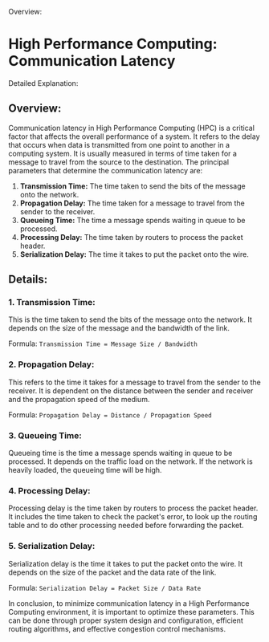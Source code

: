 Overview:
# High Performance Computing: Communication Latency
Detailed Explanation:

## Overview:

Communication latency in High Performance Computing (HPC) is a critical factor that affects the overall performance of a system. It refers to the delay that occurs when data is transmitted from one point to another in a computing system. It is usually measured in terms of time taken for a message to travel from the source to the destination. The principal parameters that determine the communication latency are:

1. **Transmission Time:** The time taken to send the bits of the message onto the network.
2. **Propagation Delay:** The time taken for a message to travel from the sender to the receiver.
3. **Queueing Time:** The time a message spends waiting in queue to be processed.
4. **Processing Delay:** The time taken by routers to process the packet header.
5. **Serialization Delay:** The time it takes to put the packet onto the wire.

## Details:

### 1. **Transmission Time:**

This is the time taken to send the bits of the message onto the network. It depends on the size of the message and the bandwidth of the link. 

Formula: `Transmission Time = Message Size / Bandwidth`

### 2. **Propagation Delay:**

This refers to the time it takes for a message to travel from the sender to the receiver. It is dependent on the distance between the sender and receiver and the propagation speed of the medium.

Formula: `Propagation Delay = Distance / Propagation Speed`

### 3. **Queueing Time:**

Queueing time is the time a message spends waiting in queue to be processed. It depends on the traffic load on the network. If the network is heavily loaded, the queueing time will be high.

### 4. **Processing Delay:**

Processing delay is the time taken by routers to process the packet header. It includes the time taken to check the packet's error, to look up the routing table and to do other processing needed before forwarding the packet.

### 5. **Serialization Delay:**

Serialization delay is the time it takes to put the packet onto the wire. It depends on the size of the packet and the data rate of the link.

Formula: `Serialization Delay = Packet Size / Data Rate`

In conclusion, to minimize communication latency in a High Performance Computing environment, it is important to optimize these parameters. This can be done through proper system design and configuration, efficient routing algorithms, and effective congestion control mechanisms.